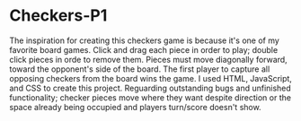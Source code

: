 # Checkers-P1
The inspiration for creating this checkers game is because it's one of my favorite board games. Click and drag each piece in order to play; double click pieces in orde to remove them. Pieces must move diagonally forward, toward the opponent's side of the board. The first player to capture all opposing checkers from the board wins the game. I used HTML, JavaScript, and CSS to create this project. Reguarding outstanding bugs and unfinished functionality; checker pieces move where they want despite direction or the space already being occupied and players turn/score doesn't show. 